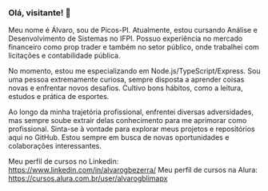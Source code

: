 ### Olá, visitante! 👋

Meu nome é Álvaro, sou de Picos-PI. Atualmente, estou cursando Análise e Desenvolvimento de Sistemas no IFPI. Possuo experiência no mercado financeiro como prop trader e também no setor público, onde trabalhei com licitações e contabilidade pública.

No momento, estou me especializando em Node.js/TypeScript/Express. Sou uma pessoa extremamente curiosa, sempre disposta a aprender coisas novas e enfrentar novos desafios. Cultivo bons hábitos, como a leitura, estudos e prática de esportes.

Ao longo da minha trajetória profissional, enfrentei diversas adversidades, mas sempre soube extrair delas conhecimento para me aprimorar como profissional. Sinta-se à vontade para explorar meus projetos e repositórios aqui no GitHub. Estou sempre em busca de novas oportunidades e colaborações interessantes.

Meu perfil de cursos no Linkedin: https://www.linkedin.com/in/alvarogbezerra/
Meu perfil de cursos na Alura: https://cursos.alura.com.br/user/alvarogblimapx

